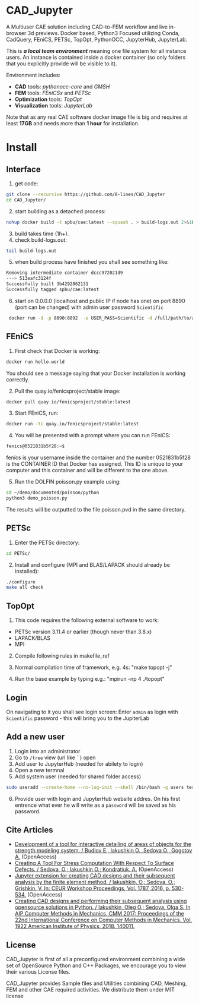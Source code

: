 # CAD_Jupyter
A Multiuser CAE solution including CAD-to-FEM workflow and live in-browser 3d previews. Docker based, Python3 Focused utilizing Conda, CadQuery, FEniCS, PETSc, TopOpt, PythonOCC, JupyterHub, JupyterLab.

This is ***a local team environment*** meaning one file system for all instance users. An instance is contained inside a docker container (so only folders that you explicitly provide will be visible to it). 

Environment includes:
 - **CAD** tools: *pythonocc-core* and *GMSH*
 - **FEM** tools: *FEniCSx* and *PETSc*
 - **Optimization** tools: *TopOpt*
 - **Visualization** tools: *JupyterLab*

Note that as any real CAE software docker image file is big and requires at least **17GB** and needs more than **1 hour** for installation.

# Install

## Interface

1) get code:
```bash
git clone --recursive https://github.com/8-lines/CAD_Jupyter
cd CAD_Jupyter/
```
2) start building as a detached process:
```bash
nohup docker build -t spbu/cae:latest --squash . > build-logs.out 2>&1&
```
3) build takes time (1h+).
4) check build-logs.out:
```bash
tail build-logs.out
```
5) when build process have finished you shall see something like:
```bash
Removing intermediate container dccc972021d9
---> 513eafc3124f
Successfully built 3b4292862131
Successfully tagged spbu/cae:latest
```
6) start
on 0.0.0.0 (localhost and public IP if node has one) 
on port 8890 (port can be changed)
with admin user password `Scientific`
```bash
 docker run -d -p 8890:8892  -e USER_PASS=Scientific -d /full/path/to/a/shared/folder:/opt/notebook/ spbu/cae:latest
```

## FEniCS

1) First check that Docker is working:
```bash
docker run hello-world
```

You should see a message saying that your Docker installation is working correctly.

2) Pull the quay.io/fenicsproject/stable image:
```bash
docker pull quay.io/fenicsproject/stable:latest
```

3) Start FEniCS, run:
```bash
docker run -ti quay.io/fenicsproject/stable:latest
```
4) You will be presented with a prompt where you can run FEniCS:
```bash
fenics@0521831b5f28:~$
```
fenics is your username inside the container and the number 0521831b5f28 is the CONTAINER ID that Docker has assigned. This ID is unique to your computer and this container and will be different to the one above.

5) Run the DOLFIN poisson.py example using:
```bash
cd ~/demo/documented/poisson/python
python3 demo_poisson.py
```
The results will be outputted to the file poisson.pvd in the same directory. 

## PETSc

1) Enter the PETSc directory:
```bash
cd PETSc/
```

2) Install and configure (MPI and BLAS/LAPACK should already be installed):
```bash
./configure
make all check
```

## TopOpt

1) This code requires the following external software to work:

 - PETSc version 3.11.4 or earlier (though never than 3.8.x)
 - LAPACK/BLAS
 - MPI

2) Compile following rules in makefile_ref

3) Normal compilation time of framework, e.g. 4s: "make topopt -j"

4) Run the base example by typing e.g.: "mpirun -np 4 ./topopt"

## Login
On navigating to it you shall see login screen:
Enter `admin` as login with `Scientific` password - this will bring you to the JupiterLab

## Add a new user
1) Login into an administrator
2) Go to `/tree` view (url like ``) open 
3) Add user to JupyterHub (needed for abilety to login)
4) Open a new termnal
5) Add system user (needed for shared folder access)
```bash
sudo useradd --create-home --no-log-init --shell /bin/bash -g users test 
```
6) Provide user with login and JupyterHub website addres. On his first entrence what ever he will write as a `password` will be saved as his password.

## Cite Articles
 - [Development of a tool for interactive detailing of areas of objects for the strength modeling system. / Budlov E., Iakushkin O., Sedova O., Gogotov A.](http://ceur-ws.org/Vol-3041/101-105-paper-18.pdf) (OpenAccess)
 - [Creating A Tool For Stress Computation With Respect To Surface Defects. / Sedova, O.; Iakushkin O.; Kondratiuk. A.](http://ceur-ws.org/Vol-2507/371-375-paper-68.pdf) (OpenAccess)
 - [Jupyter extension for creating CAD designs and their subsequent analysis by the finite element method. / Iakushkin, O.; Sedova, O.; Grishkin, V. In: CEUR Workshop Proceedings, Vol. 1787, 2016, p. 530-534.](http://ceur-ws.org/Vol-1787/530-534-paper-92.pdf) (OpenAccess)
 - [Creating CAD designs and performing their subsequent analysis using opensource solutions in Python. / Iakushkin, Oleg O.; Sedova, Olga S. In AIP Computer Methods in Mechanics, CMM 2017: Proceedings of the 22nd International Conference on Computer Methods in Mechanics. Vol. 1922 American Institute of Physics, 2018. 140011.](https://aip.scitation.org/doi/abs/10.1063/1.5019153)

## License
CAD_Jupyter is first of all a preconfigured environment combining a wide set of OpenSource Python and C++ Packages, we encourage you to view their various License files. 

CAD_Jupyter provides Sample files and Utilities combining CAD, Meshing, FEM and other CAE required activities. We distribute them under MIT license
